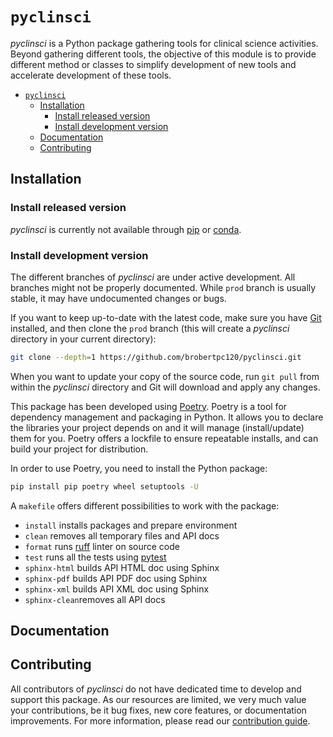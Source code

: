 <!-- Copyright 2024 pyclinsci authors. See license.md file for details. -->

# `pyclinsci`

*pyclinsci* is a Python package gathering tools for clinical science
activities. Beyond gathering different tools, the objective of this module is
to provide different method or classes to simplify development of new tools and
accelerate development of these tools.

<!-- @import "[TOC]" {cmd="toc" depthFrom=2 depthTo=6 orderedList=false} -->

<!-- code_chunk_output -->

- [`pyclinsci`](#pyclinsci)
  - [Installation](#installation)
    - [Install released version](#install-released-version)
    - [Install development version](#install-development-version)
  - [Documentation](#documentation)
  - [Contributing](#contributing)

<!-- /code_chunk_output -->

## Installation

### Install released version

*pyclinsci* is currently not available through
[pip](https://pip.pypa.io/en/stable) or
[conda](https://docs.conda.io/en/latest).

### Install development version

The different branches of *pyclinsci* are under active development. All
branches might not be properly documented. While `prod` branch is usually
stable, it may have undocumented changes or bugs.

If you want to keep up-to-date with the latest code, make sure you have
[Git](https://git-scm.com) installed, and then clone the `prod` branch (this
will create a *pyclinsci* directory in your current directory):

```bash
git clone --depth=1 https://github.com/brobertpc120/pyclinsci.git
```

When you want to update your copy of the source code, run `git pull` from
within the *pyclinsci* directory and Git will download and apply any changes.

This package has been developed using [Poetry](https://python-poetry.org/).
Poetry is a tool for dependency management and packaging in Python. It allows
you to declare the libraries your project depends on and it will manage
(install/update) them for you. Poetry offers a lockfile to ensure repeatable
installs, and can build your project for distribution.

In order to use Poetry, you need to install the Python package:

```bash
pip install pip poetry wheel setuptools -U
```

A `makefile` offers different possibilities to work with the package:

- `install` installs packages and prepare environment
- `clean` removes all temporary files and API docs
- `format` runs [ruff](https://docs.astral.sh/ruff/) linter on source code
- `test` runs all the tests using [pytest](https://docs.pytest.org/en/8.2.x/)
- `sphinx-html` builds API HTML doc using Sphinx
- `sphinx-pdf` builds API PDF doc using Sphinx
- `sphinx-xml` builds API XML doc using Sphinx
- `sphinx-clean`removes all API docs

## Documentation

## Contributing

All contributors of *pyclinsci* do not have dedicated time to develop and
support this package. As our resources are limited, we very much value your
contributions, be it bug fixes, new core features, or documentation
improvements. For more information, please read our
[contribution guide](contributing.md).
